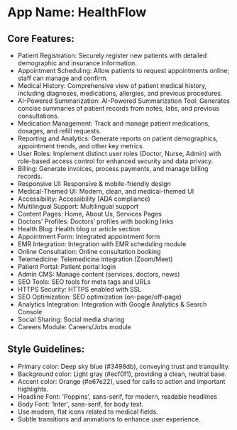 # **App Name**: HealthFlow

## Core Features:

- Patient Registration: Securely register new patients with detailed demographic and insurance information.
- Appointment Scheduling: Allow patients to request appointments online; staff can manage and confirm.
- Medical History: Comprehensive view of patient medical history, including diagnoses, medications, allergies, and previous procedures.
- AI-Powered Summarization: AI-Powered Summarization Tool: Generates concise summaries of patient records from notes, labs, and previous consultations.
- Medication Management: Track and manage patient medications, dosages, and refill requests.
- Reporting and Analytics: Generate reports on patient demographics, appointment trends, and other key metrics.
- User Roles: Implement distinct user roles (Doctor, Nurse, Admin) with role-based access control for enhanced security and data privacy.
- Billing: Generate invoices, process payments, and manage billing records.
- Responsive UI: Responsive & mobile-friendly design
- Medical-Themed UI: Modern, clean, and medical-themed UI
- Accessibility: Accessibility (ADA compliance)
- Multilingual Support: Multilingual support
- Content Pages: Home, About Us, Services Pages
- Doctors' Profiles: Doctors’ profiles with booking links
- Health Blog: Health blog or article section
- Appointment Form: Integrated appointment form
- EMR Integration: Integration with EMR scheduling module
- Online Consultation: Online consultation booking
- Telemedicine: Telemedicine integration (Zoom/Meet)
- Patient Portal: Patient portal login
- Admin CMS: Manage content (services, doctors, news)
- SEO Tools: SEO tools for meta tags and URLs
- HTTPS Security: HTTPS enabled with SSL
- SEO Optimization: SEO optimization (on-page/off-page)
- Analytics Integration: Integration with Google Analytics & Search Console
- Social Sharing: Social media sharing
- Careers Module: Careers/Jobs module

## Style Guidelines:

- Primary color: Deep sky blue (#3498db), conveying trust and tranquility.
- Background color: Light gray (#ecf0f1), providing a clean, neutral base.
- Accent color: Orange (#e67e22), used for calls to action and important highlights.
- Headline Font: 'Poppins', sans-serif, for modern, readable headlines
- Body Font: 'Inter', sans-serif, for body text.
- Use modern, flat icons related to medical fields.
- Subtle transitions and animations to enhance user experience.